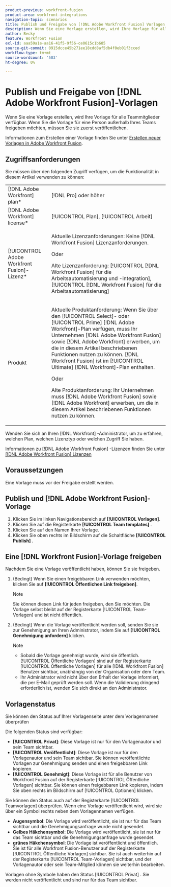 ```yaml
---
product-previous: workfront-fusion
product-area: workfront-integrations
navigation-topic: scenarios
title: Publish und Freigabe von [!DNL Adobe Workfront Fusion] Vorlagen
description: Wenn Sie eine Vorlage erstellen, wird Ihre Vorlage für alle Teammitglieder verfügbar. Wenn Sie die Vorlage für eine Person außerhalb Ihres Teams freigeben möchten, müssen Sie sie zuerst veröffentlichen.
author: Becky
feature: Workfront Fusion
exl-id: aaa59a1e-aa16-41f5-9f56-ce0615c1b685
source-git-commit: 0915dcce45b271ee18cdd8af5db4f0eb01f3cced
workflow-type: tm+mt
source-wordcount: '583'
ht-degree: 0%

---
```


# Publish und Freigabe von [!DNL Adobe Workfront Fusion]-Vorlagen

Wenn Sie eine Vorlage erstellen, wird Ihre Vorlage für alle Teammitglieder verfügbar. Wenn Sie die Vorlage für eine Person außerhalb Ihres Teams freigeben möchten, müssen Sie sie zuerst veröffentlichen.

Informationen zum Erstellen einer Vorlage finden Sie unter [Erstellen neuer Vorlagen in Adobe Workfront Fusion](../../../workfront-fusion/scenarios/templates/create-new-fusion-templates.md).

## Zugriffsanforderungen

Sie müssen über den folgenden Zugriff verfügen, um die Funktionalität in diesem Artikel verwenden zu können:

<table style="table-layout:auto"> 
 <col> 
 <col> 
 <tbody> 
  <tr> 
    <td role="rowheader">[!DNL Adobe Workfront] plan*</td> 
   <td> <p>[!DNL Pro] oder höher</p> </td> 
  </tr> 
  <tr data-mc-conditions=""> 
   <td role="rowheader">[!DNL Adobe Workfront] license*</td> 
   <td> <p>[!UICONTROL Plan], [!UICONTROL Arbeit]</p> </td> 
  </tr> 
  <tr> 
   <td role="rowheader">[!UICONTROL Adobe Workfront Fusion]-Lizenz*</td> 
  <td>
   <p>Aktuelle Lizenzanforderungen: Keine [!DNL Workfront Fusion] Lizenzanforderungen.</p>
   <p>Oder</p>
   <p>Alte Lizenzanforderung: [!UICONTROL [!DNL Workfront Fusion] für die Arbeitsautomatisierung und -integration], [!UICONTROL [!DNL Workfront Fusion] für die Arbeitsautomatisierung]</p>
   </td>    </tr> 
  </tr> 
  <tr> 
   <td role="rowheader">Produkt</td> 
   <td>
   <p>Aktuelle Produktanforderung: Wenn Sie über den [!UICONTROL Select]- oder [!UICONTROL Prime] [!DNL Adobe Workfront]-Plan verfügen, muss Ihr Unternehmen [!DNL Adobe Workfront Fusion] sowie [!DNL Adobe Workfront] erwerben, um die in diesem Artikel beschriebenen Funktionen nutzen zu können. [!DNL Workfront Fusion] ist im [!UICONTROL Ultimate] [!DNL Workfront]-Plan enthalten.</p>
   <p>Oder</p>
   <p>Alte Produktanforderung: Ihr Unternehmen muss [!DNL Adobe Workfront Fusion] sowie [!DNL Adobe Workfront] erwerben, um die in diesem Artikel beschriebenen Funktionen nutzen zu können.</p>
   </td> 
  </tr> 
 </tbody> 
</table>

Wenden Sie sich an Ihren [!DNL Workfront] -Administrator, um zu erfahren, welchen Plan, welchen Lizenztyp oder welchen Zugriff Sie haben.

Informationen zu [!DNL Adobe Workfront Fusion] -Lizenzen finden Sie unter [[!DNL Adobe Workfront Fusion] Lizenzen](../../../workfront-fusion/get-started/license-automation-vs-integration.md)

## Voraussetzungen

Eine Vorlage muss vor der Freigabe erstellt werden.

## Publish und [!DNL Adobe Workfront Fusion]-Vorlage

1. Klicken Sie im linken Navigationsbereich auf **[!UICONTROL Vorlagen]**.
1. Klicken Sie auf die Registerkarte **[!UICONTROL Team templates]** .
1. Klicken Sie auf den Namen Ihrer Vorlage.
1. Klicken Sie oben rechts im Bildschirm auf die Schaltfläche **[!UICONTROL Publish]** .

## Eine [!DNL Workfront Fusion]-Vorlage freigeben

Nachdem Sie eine Vorlage veröffentlicht haben, können Sie sie freigeben.

1. (Bedingt) Wenn Sie einen freigebbaren Link verwenden möchten, klicken Sie auf **[!UICONTROL Öffentlichen Link freigeben]**.

   >[!NOTE]
   >
   >Sie können diesen Link für jeden freigeben, den Sie möchten. Die Vorlage selbst bleibt auf der Registerkarte [!UICONTROL Team-Vorlagen] und ist nicht öffentlich.

1. (Bedingt) Wenn die Vorlage veröffentlicht werden soll, senden Sie sie zur Genehmigung an Ihren Administrator, indem Sie auf **[!UICONTROL Genehmigung anfordern]** klicken.

   >[!NOTE]
   >
   >* Sobald die Vorlage genehmigt wurde, wird sie öffentlich. [!UICONTROL Öffentliche Vorlagen] sind auf der Registerkarte [!UICONTROL Öffentliche Vorlagen] für alle [!DNL Workfront Fusion] Benutzer sichtbar, unabhängig von der Organisation oder dem Team.
   >* Ihr Administrator wird nicht über den Erhalt der Vorlage informiert, die per E-Mail geprüft werden soll. Wenn die Validierung dringend erforderlich ist, wenden Sie sich direkt an den Administrator.


## Vorlagenstatus

Sie können den Status auf Ihrer Vorlagenseite unter dem Vorlagennamen überprüfen

Die folgenden Status sind verfügbar:

* **[!UICONTROL Privat]**: Diese Vorlage ist nur für den Vorlagenautor und sein Team sichtbar.
* **[!UICONTROL Veröffentlicht]**: Diese Vorlage ist nur für den Vorlagenautor und sein Team sichtbar. Sie können veröffentlichte Vorlagen zur Genehmigung senden und einen freigebbaren Link kopieren.
* **[!UICONTROL Genehmigt]**: Diese Vorlage ist für alle Benutzer von Workfront Fusion auf der Registerkarte [!UICONTROL Öffentliche Vorlagen] sichtbar. Sie können einen freigebbaren Link kopieren, indem Sie oben rechts im Bildschirm auf [!UICONTROL Optionen] klicken.

Sie können den Status auch auf der Registerkarte [!UICONTROL Teamvorlagen] überprüfen. Wenn eine Vorlage veröffentlicht wird, wird sie über ein Symbol rechts neben dem Vorlagennamen verfügen.

* **Augensymbol**: Die Vorlage wird veröffentlicht, sie ist nur für das Team sichtbar und die Genehmigungsanfrage wurde nicht gesendet.
* **Gelbes Häkchensymbol**: Die Vorlage wird veröffentlicht, sie ist nur für das Team sichtbar und die Genehmigungsanfrage wurde gesendet.
* **grünes Häkchensymbol**: Die Vorlage ist veröffentlicht und öffentlich. Sie ist für alle Workfront Fusion-Benutzer auf der Registerkarte [!UICONTROL Öffentliche Vorlagen] sichtbar. Sie ist auch weiterhin auf der Registerkarte [!UICONTROL Team-Vorlagen] sichtbar, und der Vorlagenautor oder sein Team-Mitglied können sie weiterhin bearbeiten.

Vorlagen ohne Symbole haben den Status [!UICONTROL Privat] . Sie werden nicht veröffentlicht und sind nur für das Team sichtbar.
